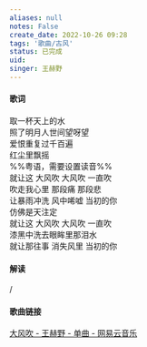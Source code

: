 ```yaml
---
aliases: null
notes: False
create_date: 2022-10-26 09:28 
tags: '歌曲/古风'
status: 已完成 
uid: 
singer: 王赫野
---
```

#### 歌词

取一杯天上的水  
照了明月人世间望呀望  
爱恨重复过千百遍  
红尘里飘摇  
%%粤语，需要设置读音%%  
就让这 大风吹 大风吹 一直吹  
吹走我心里 那段痛 那段悲  
让暴雨冲洗 风中唏嘘 当初的你  
仿佛是天注定  
就让这 大风吹 大风吹 一直吹  
漆黑中洗去眼眸里那泪水  
就让那往事 消失风里 当初的你

#### 解读
/

#### 歌曲链接

[大风吹 - 王赫野 - 单曲 - 网易云音乐](https://music.163.com/song?id=1826179038&userid=84019341)
